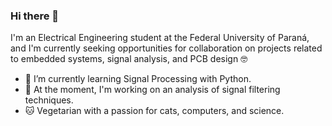 ### Hi there 👋
I'm an Electrical Engineering student at the Federal University of Paraná, and I'm currently seeking opportunities for collaboration on projects related to embedded systems, signal analysis, and PCB design 🤓

- 🌱 I’m currently learning Signal Processing with Python.
- 🔭 At the moment, I'm working on an analysis of signal filtering techniques.
- 🐱 Vegetarian with a passion for cats, computers, and science.

